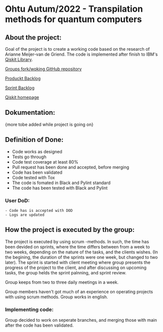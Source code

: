 # Ohtu Autum/2022 - Transpilation methods for quantum computers

## About the project:
 
Goal of the project is to create a working code based on the research of Arianne Meijer-van de Griend. The code is implemented after finish to IBM's [Qiskit Library](https://github.com/Qiskit).

[Groups fork/woking GitHub repository](https://github.com/Helsinki-Qubits/qiskit-terra)

[Produckt Backlog](https://helsinkifi-my.sharepoint.com/:x:/r/personal/millakel_ad_helsinki_fi/_layouts/15/Doc.aspx?sourcedoc=%7BC58FB878-9F7B-4334-93D8-647B7DFE3E74%7D&file=Product%20backlog.xlsx&action=default&mobileredirect=true)

[Sprint Backlog](https://helsinkifi-my.sharepoint.com/:x:/r/personal/millakel_ad_helsinki_fi/_layouts/15/Doc.aspx?sourcedoc=%7B566544E6-71A8-496F-9718-003388685840%7D&file=Sprint%20backlog.xlsx&action=default&mobileredirect=true)



[Qiskit homepage](https://qiskit.org/)

## Dokumentation:

{more tobe added while project is going on}

## Definition of Done:
  - Code works as designed
  - Tests go through
  - Code test coverage at least 80%
  - Pull request has been done and accepted, before merging
  - Code has been validated
  - Code tested with Tox
  - The code is fomated in Black and Pylint standard
  - The code has been tested with Black and Pylint
  
  ### User DoD:
    - Code has is accepted with DOD
    - Logs are updated

## How the project is executed by the group:

The project is executed by using scrum -methods. In such, the time has been devided on sprints, where the time differs between from a week to two weeks, depending on the nature of the tasks, and the clients wishes. (In the begining, the duration of the sprints were one week, but changed to two later). The sprint is started with client meeting where group presents the progress of the project to the client, and after discussing on upcoming tasks, the group helds the sprint palnning, and sprint review.

Group keeps from two to three daily meetings in a week.

Group members haven't got much of an experience on operating projects with using scrum methods. Group works in english.


### Implementing code:

Group decided to work on seperate branches, and merging those with main after the code has been validated.

